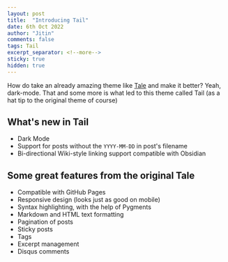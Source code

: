 ```yaml
---
layout: post
title:  "Introducing Tail"
date: 6th Oct 2022
author: "Jitin"
comments: false
tags: Tail
excerpt_separator: <!--more-->
sticky: true
hidden: true
---
```


How do take an already amazing theme like [Tale](https://github.com/chesterhow/tale) and make it better? Yeah, dark-mode. That and some more is what led to this theme called Tail (as a hat tip to the original theme of course)

<!--more-->

## What's new in Tail
- Dark Mode
- Support for posts without the `YYYY-MM-DD` in post's filename
- Bi-directional Wiki-style linking support compatible with Obsidian

## Some great features from the original Tale
- Compatible with GitHub Pages
- Responsive design (looks just as good on mobile)
- Syntax highlighting, with the help of Pygments
- Markdown and HTML text formatting
- Pagination of posts
- Sticky posts
- Tags
- Excerpt management
- Disqus comments
